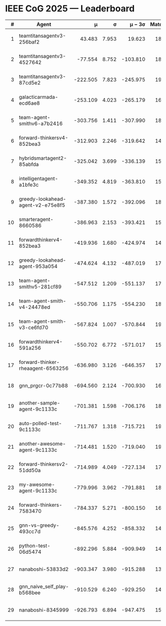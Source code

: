 # IEEE CoG 2025 — Leaderboard

| # | Agent | μ | σ | μ − 3σ | Matches | Updated |
|---:|---|---:|---:|---:|---:|---|
| 1 | teamtitansagentv3-256baf2 | 43.483 | 7.953 | 19.623 | 18376 | 2025-08-24 08:46 |
| 2 | teamtitansagentv3-4527642 | -77.554 | 8.752 | -103.810 | 18170 | 2025-08-24 08:46 |
| 3 | teamtitansagentv3-87cd5e2 | -222.505 | 7.823 | -245.975 | 19466 | 2025-08-24 08:46 |
| 4 | galacticarmada-ecd6ae8 | -253.109 | 4.023 | -265.179 | 16840 | 2025-08-24 08:46 |
| 5 | team-agent-smithv6-a7b2416 | -303.756 | 1.411 | -307.990 | 18280 | 2025-08-24 08:46 |
| 6 | forward-thinkersv4-852bea3 | -312.903 | 2.246 | -319.642 | 14920 | 2025-08-24 08:46 |
| 7 | hybridsmartagent2-85abfda | -325.042 | 3.699 | -336.139 | 15360 | 2025-08-24 08:46 |
| 8 | intelligentagent-a1bfe3c | -349.352 | 4.819 | -363.810 | 15480 | 2025-08-24 08:46 |
| 9 | greedy-lookahead-agent-v2-e75e8f5 | -387.380 | 1.572 | -392.096 | 18668 | 2025-08-24 08:46 |
| 10 | smarteragent-8660586 | -386.963 | 2.153 | -393.421 | 15242 | 2025-08-24 08:46 |
| 11 | forwardthinkerv4-852bea3 | -419.936 | 1.680 | -424.974 | 14957 | 2025-08-24 08:46 |
| 12 | greedy-lookahead-agent-953a054 | -474.624 | 4.132 | -487.019 | 17028 | 2025-08-24 08:46 |
| 13 | team-agent-smithv5-281cf89 | -547.512 | 1.209 | -551.137 | 17920 | 2025-08-24 08:46 |
| 14 | team-agent-smith-v4-24478ed | -550.706 | 1.175 | -554.230 | 18816 | 2025-08-24 08:46 |
| 15 | team-agent-smith-v3-ce6fd70 | -567.824 | 1.007 | -570.844 | 19296 | 2025-08-24 08:46 |
| 16 | forwardthinkerv4-591a256 | -550.702 | 6.772 | -571.017 | 15107 | 2025-08-24 08:46 |
| 17 | forward-thinker-rheaagent-6563256 | -636.980 | 3.126 | -646.357 | 17376 | 2025-08-24 08:46 |
| 18 | gnn_prgcr-0c77b88 | -694.560 | 2.124 | -700.930 | 16220 | 2025-08-24 08:46 |
| 19 | another-sample-agent-9c1133c | -701.381 | 1.598 | -706.176 | 18240 | 2025-08-24 08:46 |
| 20 | auto-polled-test-9c1133c | -711.767 | 1.318 | -715.721 | 19080 | 2025-08-24 08:46 |
| 21 | another-awesome-agent-9c1133c | -714.481 | 1.520 | -719.040 | 19580 | 2025-08-24 08:46 |
| 22 | forward-thinkersv2-51dd50a | -714.989 | 4.049 | -727.134 | 17576 | 2025-08-24 08:46 |
| 23 | my-awesome-agent-9c1133c | -779.996 | 3.962 | -791.881 | 18300 | 2025-08-24 08:46 |
| 24 | forward-thinkers-7583470 | -784.337 | 5.271 | -800.150 | 16620 | 2025-08-24 08:46 |
| 25 | gnn-vs-greedy-493cc7d | -845.576 | 4.252 | -858.332 | 14560 | 2025-08-24 08:46 |
| 26 | python-test-06d5474 | -892.296 | 5.884 | -909.949 | 14550 | 2025-08-24 08:46 |
| 27 | nanaboshi-53833d2 | -903.347 | 3.980 | -915.288 | 13980 | 2025-08-24 08:46 |
| 28 | gnn_naive_self_play-b568bee | -910.529 | 6.240 | -929.250 | 14420 | 2025-08-24 08:46 |
| 29 | nanaboshi-8345999 | -926.793 | 6.894 | -947.475 | 15050 | 2025-08-24 08:46 |
